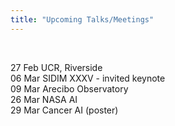 ```yaml
---
title: "Upcoming Talks/Meetings"
---
```

<BR>

27 Feb UCR, Riverside <BR>
06 Mar SIDIM XXXV - invited keynote<BR>
09 Mar Arecibo Observatory <BR>
26 Mar NASA AI <BR>
29 Mar Cancer AI (poster) <BR>

<!--

#01 Apr EDRN
#08 Apr MLAI?
#13 Apr Space Nebulae

#26 Apr ICLR?

#13 May Athena

#15 Jun AstroInformatics

#22 Jun PSIDA

#29 Jun EWASS?

#27 Jul GAP transients

#10 Aug LSSDS

#11 Sep BISS7
#14 Sep ASBD2
#18 Sep EDRN?
-->
